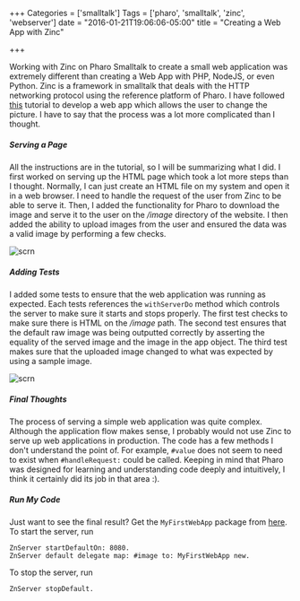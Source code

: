 +++
Categories = ['smalltalk']
Tags = ['pharo', 'smalltalk', 'zinc', 'webserver']
date = "2016-01-21T19:06:06-05:00"
title = "Creating a Web App with Zinc"

+++

Working with Zinc on Pharo Smalltalk to create a small web application was extremely different than creating a Web App with PHP, NodeJS, or even Python. Zinc is a framework in smalltalk that deals with the HTTP networking protocol using the reference platform of Pharo. I have followed [this](http://zn.stfx.eu/zn/build-and-deploy-1st-webapp/) tutorial to develop a web app which allows the user to change the picture.  I have to say that the process was a lot more complicated than I thought.

##### Serving a Page
All the instructions are in the tutorial, so I will be summarizing what I did. I first worked on serving up the HTML page which took a lot more steps than I thought. Normally, I can just create an HTML file on my system and open it in a web browser. I need to handle the request of the user from Zinc to be able to serve it. Then, I added the functionality for Pharo to download the image and serve it to the user on the */image* directory of the website. I then added the ability to upload images from the user and ensured the data was a valid image by performing a few checks. 

![scrn](http://puu.sh/mETNa/638ea56322.jpg)  

##### Adding Tests
I added some tests to ensure that the web application was running as expected. Each tests references the `withServerDo` method which controls the server to make sure it starts and stops properly. The first test checks to make sure there is HTML on the */image* path. The second test ensures that the default raw image was being outputted correctly by asserting the equality of the served image and the image in the app object. The third test makes sure that the uploaded image changed to what was expected by using a sample image.  

![scrn](http://puu.sh/mETKh/fc23c96713.jpg)

##### Final Thoughts
The process of serving a simple web application was quite complex. Although the application flow makes sense, I probably would not use Zinc to serve up web applications in production. The code has a few methods I don't understand the point of. For example, `#value` does not seem to need to exist when `#handleRequest:` could be called. Keeping in mind that Pharo was designed for learning and understanding code deeply and intuitively, I think it certainly did its job in that area :).


##### Run My Code
Just want to see the final result? Get the `MyFirstWebApp` package from [here](http://www.smalltalkhub.com/#!/~codethejason/WebApp/).  
To start the server, run   

```
ZnServer startDefaultOn: 8080.
ZnServer default delegate map: #image to: MyFirstWebApp new.
```

To stop the server, run   

```
ZnServer stopDefault.
```
